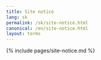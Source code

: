 ```yaml
---
title: Site notice
lang: sk
permalink: /sk/site-notice.html
canonical: /en/site-notice.html
layout: terms
---
```


{% include pages/site-notice.md %}
